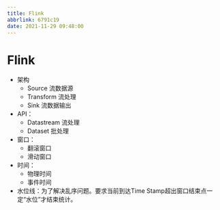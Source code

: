 ```yaml
---
title: Flink
abbrlink: 6791c19
date: 2021-11-29 09:48:00
---
```

# Flink
- 架构
  - Source 流数据源
  - Transform 流处理
  - Sink 流数据输出
- API：
  - Datastream 流处理
  - Dataset 批处理
- 窗口：
  - 翻滚窗口
  - 滑动窗口
- 时间：
  - 物理时间
  - 事件时间
- 水位线：为了解决乱序问题。要求当前到达Time Stamp超出窗口结束点一定“水位”才结束统计。